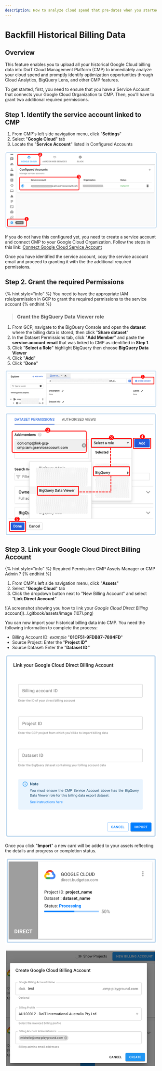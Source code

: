 ```yaml
---
description: How to analyze cloud spend that pre-dates when you started using the CMP
---
```


# Backfill Historical Billing Data

## Overview

This feature enables you to upload all your historical Google Cloud billing data into DoiT Cloud Management Platform \(CMP\) to immediately analyze your cloud spend and promptly identify optimization opportunities through Cloud Analytics, BigQuery Lens, and other CMP features.

To get started, first, you need to ensure that you have a Service Account that connects your Google Cloud Organization to CMP. Then, you'll have to grant two additional required permissions.

## Step 1. Identify the service account linked to CMP

1. From CMP's left side navigation menu, click "**Settings**"
2. Select "**Google Cloud**" tab
3. Locate the "**Service Account**" listed in Configured Accounts

![A screenshot showing you how to identify the linked service accounts](<../.gitbook/assets/image (103).png>)

If you do not have this configured yet, you need to create a service account and connect CMP to your Google Cloud Organization. Follow the steps in this link: [Connect Google Cloud Service Account](https://help.doit-intl.com/google-cloud/connect-google-cloud-service-account)

Once you have identified the service account, copy the service account email and proceed to granting it with the the additional required permissions.

## Step 2. Grant the required Permissions

{% hint style="info" %}
You need to have the appropriate IAM role/permission in GCP to grant the required permissions to the service account
{% endhint %}

> ###  Grant the **BigQuery Data Viewer role**

1. From GCP, navigate to the BigQuery Console and open the **dataset** where the billing data is stored, then click  "**Share dataset**"
2. In the Dataset Permissions tab, click "**Add Member**" and paste the **service account** **email** that was linked to CMP as identified in **Step 1**.
3. Click "**Select a Role**" highlight BigQuery then choose **BigQuery Data Viewer**
4. Click "**Add**"
5. Click "**Done**"

![A screenshot showing you the location of the _Share Dataset_ button](<../.gitbook/assets/image (96).png>)

![A screenshot showing you how to grant the _BigQuery Data Viewer_ role](<../.gitbook/assets/image (94).png>)

## Step 3. Link your Google Cloud Direct Billing Account

{% hint style="info" %}
Required Permission: CMP Assets Manager or CMP Admin ?
{% endhint %}

1. From CMP's left side navigation menu, click "**Assets**"
2. Select "**Google Cloud**" tab
3. Click the dropdown button next to "New Billing Account" and select "**Link Direct Account**"

![A screenshot showing you how to link your _Google Cloud Direct Billing_ account](../.gitbook/assets/image (107).png)

You can now import your historical billing data into CMP. You need the following information to complete the process:

* Billing Account ID: _example_ <!-- cspell:disable -->"**01CF51-9FDB87-7894FD**"<!-- cspell:enable -->
* Source Project: Enter the "**Project ID"**
* Source Dataset: Enter the "**Dataset ID"**

![A screenshot showing you the _Link your Google Cloud Direct Billing Account_ form](<../.gitbook/assets/image (119).png>)

Once you click "**Import**" a new card will be added to your assets reflecting the details and progress or completion status.

![A screenshot showing you the new asset loading card](<../.gitbook/assets/image (115).png>)

![A screenshot showing you the _Create Google Billing Account_ modal dialog](<../.gitbook/assets/image (118).png>)
